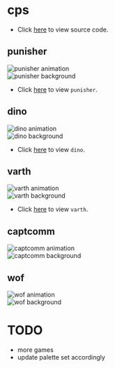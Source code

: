 # cps
* Click [here](https://github.com/bombzj/arcade-sprite-viewer/cps) to view source code.</p>
## punisher
![punisher animation](https://bombzj.github.io/arcade-sprite-viewer/res/punisheranim.gif)<br/>
![punisher background](https://bombzj.github.io/arcade-sprite-viewer/res/punishermap.png)<br/>

* Click [here](https://bombzj.github.io/arcade-sprite-viewer/viewer.html?punisher) to view `punisher`.

## dino
![dino animation](https://bombzj.github.io/arcade-sprite-viewer/res/animdino.gif)<br/>
![dino background](https://bombzj.github.io/arcade-sprite-viewer/res/mapdino.png)<br/>

* Click [here](https://bombzj.github.io/arcade-sprite-viewer/viewer.html?dino) to view `dino`.

## varth
![varth animation](https://bombzj.github.io/arcade-sprite-viewer/res/animvarth.gif)<br/>
![varth background](https://bombzj.github.io/arcade-sprite-viewer/res/mapvarth.png)<br/>

* Click [here](https://bombzj.github.io/arcade-sprite-viewer/viewer.html?varth) to view `varth`.

## captcomm
![captcomm animation](https://bombzj.github.io/arcade-sprite-viewer/res/animcapt.gif)<br/>
![captcomm background](https://bombzj.github.io/arcade-sprite-viewer/res/mapcapt.png)<br/>

## wof
![wof animation](https://bombzj.github.io/arcade-sprite-viewer/res/animwof.gif)<br/>
![wof background](https://bombzj.github.io/arcade-sprite-viewer/res/mapwof.png)<br/>

# TODO
* more games
* update palette set accordingly